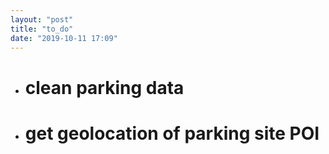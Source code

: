 ```yaml
---
layout: "post"
title: "to_do"
date: "2019-10-11 17:09"
---
```


- # clean parking data
- # get geolocation of parking site POI
